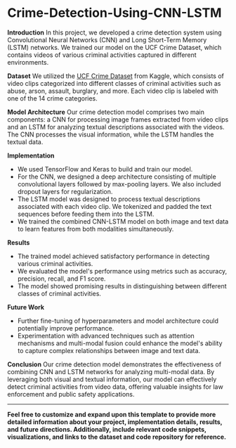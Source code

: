 # Crime-Detection-Using-CNN-LSTM


**Introduction**
In this project, we developed a crime detection system using Convolutional Neural Networks (CNN) and Long Short-Term Memory (LSTM) networks. We trained our model on the UCF Crime Dataset, which contains videos of various criminal activities captured in different environments.

**Dataset**
We utilized the [UCF Crime Dataset](https://www.kaggle.com/datasets/odins0n/ucf-crime-dataset) from Kaggle, which consists of video clips categorized into different classes of criminal activities such as abuse, arson, assault, burglary, and more. Each video clip is labeled with one of the 14 crime categories.

**Model Architecture**
Our crime detection model comprises two main components: a CNN for processing image frames extracted from video clips and an LSTM for analyzing textual descriptions associated with the videos. The CNN processes the visual information, while the LSTM handles the textual data.

**Implementation**
- We used TensorFlow and Keras to build and train our model.
- For the CNN, we designed a deep architecture consisting of multiple convolutional layers followed by max-pooling layers. We also included dropout layers for regularization.
- The LSTM model was designed to process textual descriptions associated with each video clip. We tokenized and padded the text sequences before feeding them into the LSTM.
- We trained the combined CNN-LSTM model on both image and text data to learn features from both modalities simultaneously.

**Results**
- The trained model achieved satisfactory performance in detecting various criminal activities.
- We evaluated the model's performance using metrics such as accuracy, precision, recall, and F1 score.
- The model showed promising results in distinguishing between different classes of criminal activities.

**Future Work**
- Further fine-tuning of hyperparameters and model architecture could potentially improve performance.
- Experimentation with advanced techniques such as attention mechanisms and multi-modal fusion could enhance the model's ability to capture complex relationships between image and text data.

**Conclusion**
Our crime detection model demonstrates the effectiveness of combining CNN and LSTM networks for analyzing multi-modal data. By leveraging both visual and textual information, our model can effectively detect criminal activities from video data, offering valuable insights for law enforcement and public safety applications.

*************

**Feel free to customize and expand upon this template to provide more detailed information about your project, implementation details, results, and future directions. Additionally, include relevant code snippets, visualizations, and links to the dataset and code repository for reference.**
